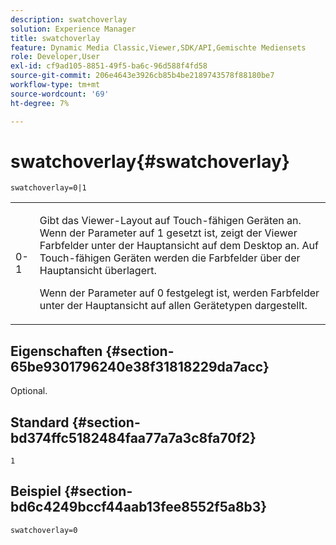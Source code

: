 ```yaml
---
description: swatchoverlay
solution: Experience Manager
title: swatchoverlay
feature: Dynamic Media Classic,Viewer,SDK/API,Gemischte Mediensets
role: Developer,User
exl-id: cf9ad105-8851-49f5-ba6c-96d588f4fd58
source-git-commit: 206e4643e3926cb85b4be2189743578f88180be7
workflow-type: tm+mt
source-wordcount: '69'
ht-degree: 7%

---
```


# swatchoverlay{#swatchoverlay}

`swatchoverlay=0|1`

<table id="table_9B98C97485DD4DEB8A6ECBCE8DF6B886"> 
 <tbody> 
  <tr> 
   <td colname="col1"> <p> <span class="codeph"> 0-1  </span> </p> </td> 
   <td colname="col2"> <p>Gibt das Viewer-Layout auf Touch-fähigen Geräten an. Wenn der Parameter auf <span class="codeph"> 1 </span> gesetzt ist, zeigt der Viewer Farbfelder unter der Hauptansicht auf dem Desktop an. Auf Touch-fähigen Geräten werden die Farbfelder über der Hauptansicht überlagert. </p> <p>Wenn der Parameter auf <span class="codeph"> 0 </span> festgelegt ist, werden Farbfelder unter der Hauptansicht auf allen Gerätetypen dargestellt. </p> </td> 
  </tr> 
 </tbody> 
</table>

## Eigenschaften {#section-65be9301796240e38f31818229da7acc}

Optional.

## Standard {#section-bd374ffc5182484faa77a7a3c8fa70f2}

`1`

## Beispiel {#section-bd6c4249bccf44aab13fee8552f5a8b3}

`swatchoverlay=0`
